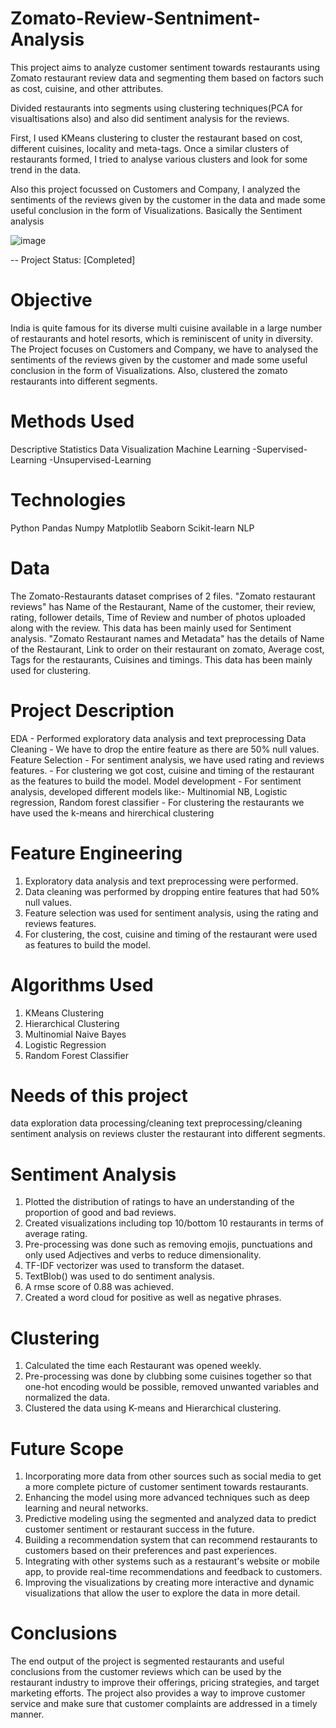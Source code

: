 # Zomato-Review-Sentniment-Analysis
This project aims to analyze customer sentiment towards restaurants using Zomato restaurant review data and segmenting them based on factors such as cost, cuisine, and other attributes.

Divided restaurants into segments using clustering techniques(PCA for visualtisations also) and also did sentiment analysis for the reviews.

First, I used KMeans clustering to cluster the restaurant based on cost, different cuisines, locality and meta-tags. Once a similar clusters of restaurants formed, I tried to analyse various clusters and look for some trend in the data.

Also this project focussed on Customers and Company, I analyzed the sentiments of the reviews given by the customer in the data and made some useful conclusion in the form of Visualizations. Basically the Sentiment analysis

![image](https://user-images.githubusercontent.com/33064867/208748670-56be71d4-a50e-4474-82f9-55c3a1efe1c0.png)

-- Project Status: [Completed]

# Objective
India is quite famous for its diverse multi cuisine available in a large number of restaurants and hotel resorts, which is reminiscent of unity in diversity. The Project focuses on Customers and Company, we have to analysed the sentiments of the reviews given by the customer and made some useful conclusion in the form of Visualizations. Also, clustered the zomato restaurants into different segments.

# Methods Used
Descriptive Statistics
Data Visualization
Machine Learning -Supervised-Learning -Unsupervised-Learning

# Technologies
Python
Pandas
Numpy
Matplotlib
Seaborn
Scikit-learn
NLP

# Data
The Zomato-Restaurants dataset comprises of 2 files. "Zomato restaurant reviews" has Name of the Restaurant, Name of the customer, their review, rating, follower details, Time of Review and number of photos uploaded along with the review. This data has been mainly used for Sentiment analysis. "Zomato Restaurant names and Metadata" has the details of Name of the Restaurant, Link to order on their restaurant on zomato, Average cost, Tags for the restaurants, Cuisines and timings. This data has been mainly used for clustering.

# Project Description
EDA - Performed exploratory data analysis and text preprocessing
Data Cleaning - We have to drop the entire feature as there are 50% null values.
Feature Selection - For sentiment analysis, we have used rating and reviews features. - For clustering we got cost, cuisine and timing of the restaurant as the features to build the model.
Model development - For sentiment analysis, developed different models like:- Multinomial NB, Logistic regression, Random forest classifier - For clustering the restaurants we have used the k-means and hirerchical clustering

# Feature Engineering
1. Exploratory data analysis and text preprocessing were performed.
2. Data cleaning was performed by dropping entire features that had 50% null values.
3. Feature selection was used for sentiment analysis, using the rating and reviews features.
4. For clustering, the cost, cuisine and timing of the restaurant were used as features to build the model.

# Algorithms Used
1. KMeans Clustering
2. Hierarchical Clustering
3. Multinomial Naive Bayes
4. Logistic Regression
5. Random Forest Classifier

# Needs of this project
data exploration
data processing/cleaning
text preprocessing/cleaning
sentiment analysis on reviews
cluster the restaurant into different segments.

# Sentiment Analysis
1. Plotted the distribution of ratings to have an understanding of the proportion of good and bad reviews.
2. Created visualizations including top 10/bottom 10 restaurants in terms of average rating.
3. Pre-processing was done such as removing emojis, punctuations and only used Adjectives and verbs to reduce dimensionality.
4. TF-IDF vectorizer was used to transform the dataset.
5. TextBlob() was used to do sentiment analysis.
6. A rmse score of 0.88 was achieved.
7. Created a word cloud for positive as well as negative phrases.

# Clustering
1. Calculated the time each Restaurant was opened weekly.
2. Pre-processing was done by clubbing some cuisines together so that one-hot encoding would be possible, removed unwanted variables and normalized the data.
3. Clustered the data using K-means and Hierarchical clustering.

# Future Scope
1. Incorporating more data from other sources such as social media to get a more complete picture of customer sentiment towards restaurants.
2. Enhancing the model using more advanced techniques such as deep learning and neural networks.
3. Predictive modeling using the segmented and analyzed data to predict customer sentiment or restaurant success in the future.
4. Building a recommendation system that can recommend restaurants to customers based on their preferences and past experiences.
5. Integrating with other systems such as a restaurant's website or mobile app, to provide real-time recommendations and feedback to customers.
6. Improving the visualizations by creating more interactive and dynamic visualizations that allow the user to explore the data in more detail.

# Conclusions
The end output of the project is segmented restaurants and useful conclusions from the customer reviews which can be used by the restaurant industry to improve their offerings, pricing strategies, and target marketing efforts. The project also provides a way to improve customer service and make sure that customer complaints are addressed in a timely manner.
